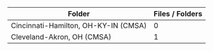 | Folder                               |   Files / Folders |
|--------------------------------------|-------------------|
| Cincinnati-Hamilton, OH-KY-IN (CMSA) |                 0 |
| Cleveland-Akron, OH (CMSA)           |                 1 |